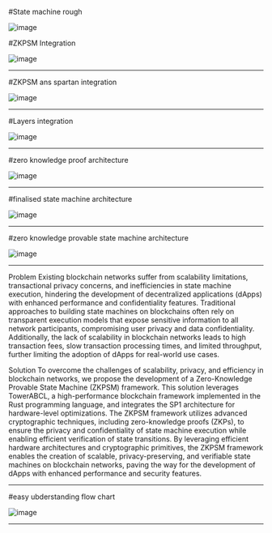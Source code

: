 #State machine rough 


![image](https://github.com/ayushsingh82/Craft-Celestia/assets/121667116/0218b198-bfcd-4f45-bc80-40c5ebf93f81)



#ZKPSM Integration


![image](https://github.com/ayushsingh82/Craft-Celestia/assets/121667116/b63df137-f44d-4392-9961-15f0fe893d48)
___



#ZKPSM ans spartan integration


![image](https://github.com/ayushsingh82/Craft-Celestia/assets/121667116/d58173f9-12ac-4a53-97e2-3b46ad6d1cb7)
___



#Layers integration


![image](https://github.com/ayushsingh82/Craft-Celestia/assets/121667116/887ad53c-f2c7-4e22-b0ff-e72a8a787588)
___



#zero knowledge proof architecture


![image](https://github.com/ayushsingh82/Craft-Celestia/assets/121667116/5b4c479a-98ed-418c-b2ed-3f9388399ae2)
___



#finalised state machine architecture


![image](https://github.com/ayushsingh82/Craft-Celestia/assets/121667116/cd38e3a9-ca55-4ab3-b6a7-c8f649bd960e)
___


#zero knowledge provable state machine architecture


![image](https://github.com/ayushsingh82/Craft-Celestia/assets/121667116/002339bf-e0e3-486d-a147-989e22fe2775)
___


Problem 
Existing blockchain networks suffer from scalability limitations, transactional privacy concerns, and inefficiencies in state machine execution, hindering the development of decentralized applications (dApps) with enhanced performance and confidentiality features. Traditional approaches to building state machines on blockchains often rely on transparent execution models that expose sensitive information to all network participants, compromising user privacy and data confidentiality. Additionally, the lack of scalability in blockchain networks leads to high transaction fees, slow transaction processing times, and limited throughput, further limiting the adoption of dApps for real-world use cases.

Solution
To overcome the challenges of scalability, privacy, and efficiency in blockchain networks, we propose the development of a Zero-Knowledge Provable State Machine (ZKPSM) framework. This solution leverages TowerABCL, a high-performance blockchain framework implemented in the Rust programming language, and integrates the SP1 architecture for hardware-level optimizations. The ZKPSM framework utilizes advanced cryptographic techniques, including zero-knowledge proofs (ZKPs), to ensure the privacy and confidentiality of state machine execution while enabling efficient verification of state transitions. By leveraging efficient hardware architectures and cryptographic primitives, the ZKPSM framework enables the creation of scalable, privacy-preserving, and verifiable state machines on blockchain networks, paving the way for the development of dApps with enhanced performance and security features.                                                                                                                                                                                     

___

#easy ubderstanding flow chart

![image](https://github.com/ayushsingh82/Craft-Celestia/assets/121667116/261f4766-8b5b-4b2e-b2aa-c018be9b05e3)
___









